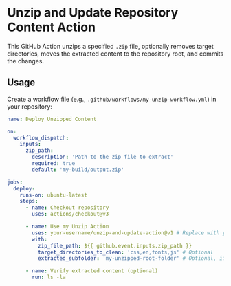# Unzip and Update Repository Content Action

This GitHub Action unzips a specified `.zip` file, optionally removes target directories, moves the extracted content to the repository root, and commits the changes.

## Usage

Create a workflow file (e.g., `.github/workflows/my-unzip-workflow.yml`) in your repository:

```yaml
name: Deploy Unzipped Content

on:
  workflow_dispatch:
    inputs:
      zip_path:
        description: 'Path to the zip file to extract'
        required: true
        default: 'my-build/output.zip'

jobs:
  deploy:
    runs-on: ubuntu-latest
    steps:
      - name: Checkout repository
        uses: actions/checkout@v3

      - name: Use my Unzip Action
        uses: your-username/unzip-and-update-action@v1 # Replace with your actual repo and version
        with:
          zip_file_path: ${{ github.event.inputs.zip_path }}
          target_directories_to_clean: 'css,en,fonts,js' # Optional
          extracted_subfolder: 'my-unzipped-root-folder' # Optional, if your zip contains a top-level folder

      - name: Verify extracted content (optional)
        run: ls -la
